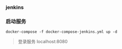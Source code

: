 ### jenkins
### 启动服务

```
docker-compose -f docker-compose-jenkins.yml up -d 
```

> 登录服务 localhost:8080